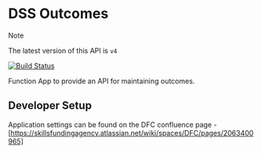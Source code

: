 # DSS Outcomes

> [!NOTE]  
> The latest version of this API is `v4`

[![Build Status](https://sfa-gov-uk.visualstudio.com/CDS%202.0/_apis/build/status/Yaml/dss-outcomes?repoName=SkillsFundingAgency%2Fdss-outcomes&branchName=master-v3)](https://sfa-gov-uk.visualstudio.com/CDS%202.0/_build/latest?definitionId=1465&repoName=SkillsFundingAgency%2Fdss-outcomes&branchName=master-v3)

Function App to provide an API for maintaining outcomes.

## Developer Setup

Application settings can be found on the DFC confluence page - [https://skillsfundingagency.atlassian.net/wiki/spaces/DFC/pages/2063400965]

